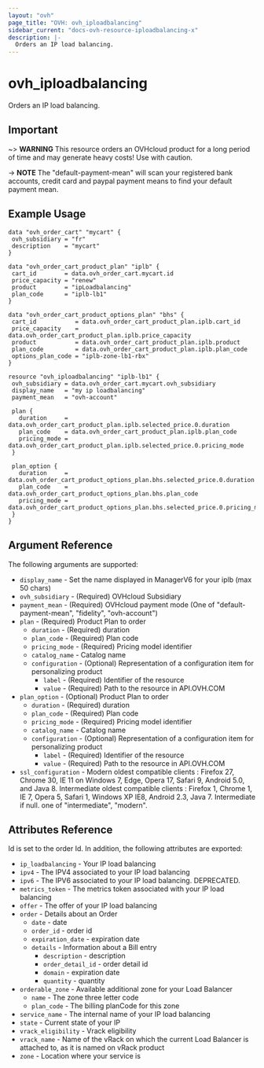```yaml
---
layout: "ovh"
page_title: "OVH: ovh_iploadbalancing"
sidebar_current: "docs-ovh-resource-iploadbalancing-x"
description: |-
  Orders an IP load balancing.
---
```


# ovh_iploadbalancing

Orders an IP load balancing.

## Important

~> __WARNING__ This resource orders an OVHcloud product for a long period of time and may generate heavy costs!
Use with caution.

-> __NOTE__ The "default-payment-mean" will scan your registered bank accounts, credit card and paypal payment means to find your default payment mean.

## Example Usage

```hcl
data "ovh_order_cart" "mycart" {
 ovh_subsidiary = "fr"
 description    = "mycart"
}

data "ovh_order_cart_product_plan" "iplb" {
 cart_id        = data.ovh_order_cart.mycart.id
 price_capacity = "renew"
 product        = "ipLoadbalancing"
 plan_code      = "iplb-lb1"
}

data "ovh_order_cart_product_options_plan" "bhs" {
 cart_id           = data.ovh_order_cart_product_plan.iplb.cart_id
 price_capacity    = data.ovh_order_cart_product_plan.iplb.price_capacity
 product           = data.ovh_order_cart_product_plan.iplb.product
 plan_code         = data.ovh_order_cart_product_plan.iplb.plan_code
 options_plan_code = "iplb-zone-lb1-rbx"
}

resource "ovh_iploadbalancing" "iplb-lb1" {
 ovh_subsidiary = data.ovh_order_cart.mycart.ovh_subsidiary
 display_name   = "my ip loadbalancing"
 payment_mean   = "ovh-account"

 plan {
   duration     = data.ovh_order_cart_product_plan.iplb.selected_price.0.duration
   plan_code    = data.ovh_order_cart_product_plan.iplb.plan_code
   pricing_mode = data.ovh_order_cart_product_plan.iplb.selected_price.0.pricing_mode
 }

 plan_option {
   duration     = data.ovh_order_cart_product_options_plan.bhs.selected_price.0.duration
   plan_code    = data.ovh_order_cart_product_options_plan.bhs.plan_code
   pricing_mode = data.ovh_order_cart_product_options_plan.bhs.selected_price.0.pricing_mode
 }
}
```

## Argument Reference

The following arguments are supported:

* `display_name` - Set the name displayed in ManagerV6 for your iplb (max 50 chars)
* `ovh_subsidiary` - (Required) OVHcloud Subsidiary
* `payment_mean` - (Required) OVHcloud payment mode (One of "default-payment-mean", "fidelity", "ovh-account")
* `plan` - (Required) Product Plan to order
  * `duration` - (Required) duration
  * `plan_code` - (Required) Plan code
  * `pricing_mode` - (Required) Pricing model identifier
  * `catalog_name` - Catalog name
  * `configuration` - (Optional) Representation of a configuration item for personalizing product
    * `label` - (Required) Identifier of the resource
    * `value` - (Required) Path to the resource in API.OVH.COM
* `plan_option` - (Optional) Product Plan to order
  * `duration` - (Required) duration
  * `plan_code` - (Required) Plan code
  * `pricing_mode` - (Required) Pricing model identifier
  * `catalog_name` - Catalog name
  * `configuration` - (Optional) Representation of a configuration item for personalizing product
    * `label` - (Required) Identifier of the resource
    * `value` - (Required) Path to the resource in API.OVH.COM
* `ssl_configuration` - Modern oldest compatible clients : Firefox 27, Chrome 30, IE 11 on Windows 7, Edge, Opera 17, Safari 9, Android 5.0, and Java 8. Intermediate oldest compatible clients : Firefox 1, Chrome 1, IE 7, Opera 5, Safari 1, Windows XP IE8, Android 2.3, Java 7. Intermediate if null. one of "intermediate", "modern". 


## Attributes Reference

Id is set to the order Id. In addition, the following attributes are exported:
* `ip_loadbalancing` - Your IP load balancing
* `ipv4` - The IPV4 associated to your IP load balancing
* `ipv6` - The IPV6 associated to your IP load balancing. DEPRECATED.
* `metrics_token` - The metrics token associated with your IP load balancing
* `offer` - The offer of your IP load balancing
* `order` - Details about an Order
  * `date` - date
  * `order_id` - order id
  * `expiration_date` - expiration date
  * `details` - Information about a Bill entry
    * `description` - description
    * `order_detail_id` - order detail id
    * `domain` - expiration date
    * `quantity` - quantity
* `orderable_zone` - Available additional zone for your Load Balancer
  * `name` - The zone three letter code
  * `plan_code` - The billing planCode for this zone
* `service_name` - The internal name of your IP load balancing
* `state` - Current state of your IP
* `vrack_eligibility` - Vrack eligibility
* `vrack_name` - Name of the vRack on which the current Load Balancer is attached to, as it is named on vRack product
* `zone` - Location where your service is
